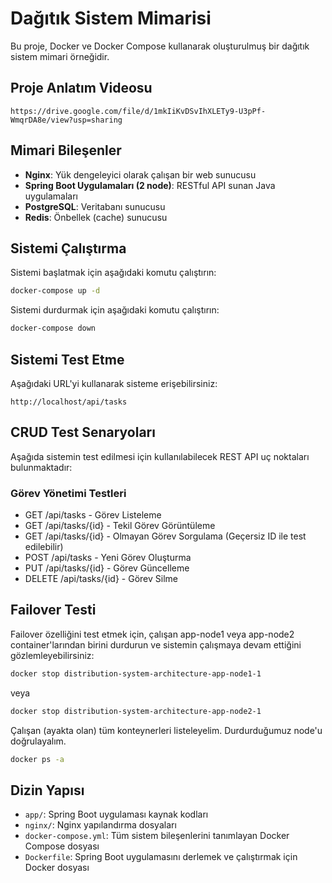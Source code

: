 # Dağıtık Sistem Mimarisi

Bu proje, Docker ve Docker Compose kullanarak oluşturulmuş bir dağıtık sistem mimari örneğidir.

## Proje Anlatım Videosu
```
https://drive.google.com/file/d/1mkIiKvDSvIhXLETy9-U3pPf-WmqrDA8e/view?usp=sharing
```

## Mimari Bileşenler

- **Nginx**: Yük dengeleyici olarak çalışan bir web sunucusu
- **Spring Boot Uygulamaları (2 node)**: RESTful API sunan Java uygulamaları
- **PostgreSQL**: Veritabanı sunucusu
- **Redis**: Önbellek (cache) sunucusu

## Sistemi Çalıştırma

Sistemi başlatmak için aşağıdaki komutu çalıştırın:

```bash
docker-compose up -d
```

Sistemi durdurmak için aşağıdaki komutu çalıştırın:

```bash
docker-compose down
```

## Sistemi Test Etme

Aşağıdaki URL'yi kullanarak sisteme erişebilirsiniz:

```
http://localhost/api/tasks
```

## CRUD Test Senaryoları
Aşağıda sistemin test edilmesi için kullanılabilecek REST API uç noktaları bulunmaktadır:

### Görev Yönetimi Testleri

- GET /api/tasks - Görev Listeleme
- GET /api/tasks/{id} - Tekil Görev Görüntüleme
- GET /api/tasks/{id} - Olmayan Görev Sorgulama (Geçersiz ID ile test edilebilir)
- POST /api/tasks - Yeni Görev Oluşturma
- PUT /api/tasks/{id} - Görev Güncelleme
- DELETE /api/tasks/{id} - Görev Silme

## Failover Testi

Failover özelliğini test etmek için, çalışan app-node1 veya app-node2 container'larından birini durdurun ve sistemin çalışmaya devam ettiğini gözlemleyebilirsiniz:

```bash
docker stop distribution-system-architecture-app-node1-1
```

veya 

```bash
docker stop distribution-system-architecture-app-node2-1
```

Çalışan (ayakta olan) tüm konteynerleri listeleyelim. Durdurduğumuz node'u doğrulayalım.

```bash
docker ps -a
```

## Dizin Yapısı

- `app/`: Spring Boot uygulaması kaynak kodları
- `nginx/`: Nginx yapılandırma dosyaları
- `docker-compose.yml`: Tüm sistem bileşenlerini tanımlayan Docker Compose dosyası
- `Dockerfile`: Spring Boot uygulamasını derlemek ve çalıştırmak için Docker dosyası
